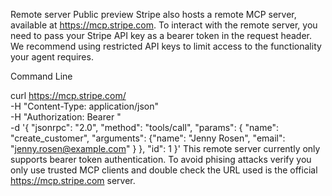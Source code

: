 Remote server
Public preview
Stripe also hosts a remote MCP server, available at https://mcp.stripe.com. To interact with the remote server, you need to pass your Stripe API key as a bearer token in the request header. We recommend using restricted API keys to limit access to the functionality your agent requires.

Command Line



curl https://mcp.stripe.com/ \
  -H "Content-Type: application/json" \
  -H "Authorization: Bearer <apikey>" \
  -d '{
      "jsonrpc": "2.0",
      "method": "tools/call",
      "params": {
        "name": "create_customer",
        "arguments": {"name": "Jenny Rosen", "email": "jenny.rosen@example.com" }
      },
      "id": 1
  }'
This remote server currently only supports bearer token authentication. To avoid phising attacks verify you only use trusted MCP clients and double check the URL used is the official https://mcp.stripe.com server.